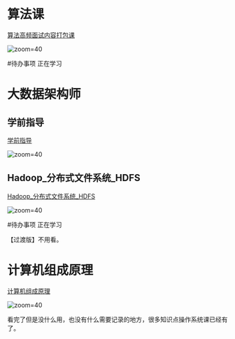 # 算法课

[算法高频面试内容打包课](https://www.mashibing.com/subject/21?courseNo=1260&courseVersionId=1841)

![zoom=40](0b1c9b4a64649fc8488c7411b086c139.png)

#待办事项 正在学习

# 大数据架构师

## 学前指导

[学前指导](https://www.mashibing.com/subject/15?isLogin=1&courseNo=2224&courseVersionId=3025)

![zoom=40](a03f535bd5022412e6925f4e12c330b7.png)

## Hadoop_分布式文件系统_HDFS

[Hadoop_分布式文件系统_HDFS](https://www.mashibing.com/subject/15?courseNo=52&courseVersionId=1100)

![zoom=40](56847ffcf8a199959b658a41fb62cbd9.png)

#待办事项 正在学习

【过渡版】不用看。

# 计算机组成原理

[计算机组成原理](https://www.mashibing.com/subject/1?courseNo=1365&courseVersionId=1910&isLogin=1)

![zoom=40](ae1fa3ff4fd15916f570170ff22aa618.png)

看完了但是没什么用，也没有什么需要记录的地方，很多知识点操作系统课已经有了。